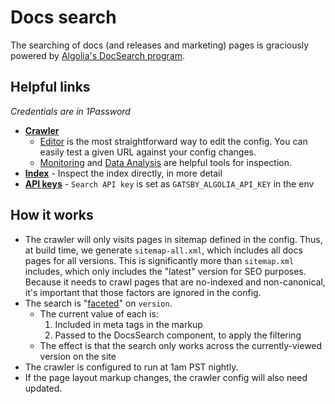 # Docs search

The searching of docs (and releases and marketing) pages is graciously powered by [Algolia's DocSearch program](https://docsearch.algolia.com/).

## Helpful links

_Credentials are in 1Password_

- **[Crawler](https://crawler.algolia.com/admin/crawlers/2ba095fc-df2f-48fa-868b-3b8840d1abcc/overview)**
  - [Editor](https://crawler.algolia.com/admin/crawlers/2ba095fc-df2f-48fa-868b-3b8840d1abcc/configuration/edit) is the most straightforward way to edit the config. You can easily test a given URL against your config changes.
  - [Monitoring](https://crawler.algolia.com/admin/crawlers/2ba095fc-df2f-48fa-868b-3b8840d1abcc/monitoring/summary) and [Data Analysis](https://crawler.algolia.com/admin/crawlers/2ba095fc-df2f-48fa-868b-3b8840d1abcc/data-analysis/index?name=storybook-js) are helpful tools for inspection.
- **[Index](https://www.algolia.com/apps/6L6UWBTLCK/explorer/browse/storybook-js)** - Inspect the index directly, in more detail
- **[API keys](https://www.algolia.com/account/api-keys/all?applicationId=6L6UWBTLCK)** - `Search API key` is set as `GATSBY_ALGOLIA_API_KEY` in the env

## How it works

- The crawler will only visits pages in sitemap defined in the config. Thus, at build time, we generate `sitemap-all.xml`, which includes all docs pages for all versions. This is significantly more than `sitemap.xml` includes, which only includes the "latest" version for SEO purposes. Because it needs to crawl pages that are no-indexed and non-canonical, it's important that those factors are ignored in the config.
- The search is "[faceted](https://docsearch.algolia.com/docs/DocSearch-v3#filtering-your-search)" on `version`.
  - The current value of each is:
    1. Included in meta tags in the markup
    2. Passed to the DocsSearch component, to apply the filtering
  - The effect is that the search only works across the currently-viewed version on the site
- The crawler is configured to run at 1am PST nightly.
- If the page layout markup changes, the crawler config will also need updated.
